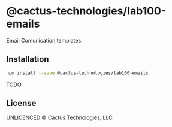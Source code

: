 <!--@h1([pkg.name])-->

# @cactus-technologies/lab100-emails

<!--/@-->

<!--@pkg.description-->

Email Comunication templates.

<!--/@-->

<!--@installation()-->

## Installation

```sh
npm install --save @cactus-technologies/lab100-emails
```

<!--/@-->

[TODO]('TODO.md')

<!--@license()-->

## License

[UNLICENCED](./LICENSE) © [Cactus Technologies, LLC](https://www.cactus.is)

<!--/@-->
